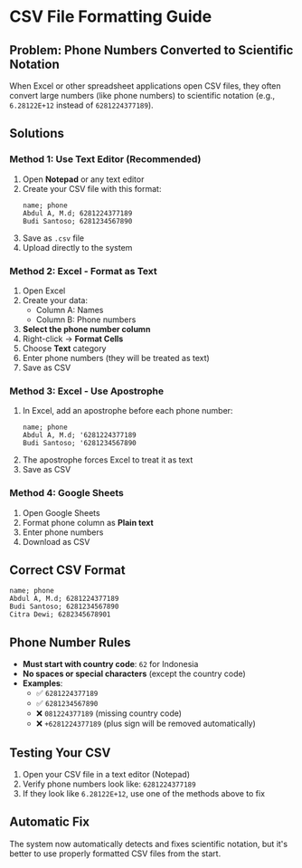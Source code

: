 # CSV File Formatting Guide

## Problem: Phone Numbers Converted to Scientific Notation

When Excel or other spreadsheet applications open CSV files, they often convert large numbers (like phone numbers) to scientific notation (e.g., `6.28122E+12` instead of `6281224377189`).

## Solutions

### Method 1: Use Text Editor (Recommended)
1. Open **Notepad** or any text editor
2. Create your CSV file with this format:
   ```
   name; phone
   Abdul A, M.d; 6281224377189
   Budi Santoso; 6281234567890
   ```
3. Save as `.csv` file
4. Upload directly to the system

### Method 2: Excel - Format as Text
1. Open Excel
2. Create your data:
   - Column A: Names
   - Column B: Phone numbers
3. **Select the phone number column**
4. Right-click → **Format Cells**
5. Choose **Text** category
6. Enter phone numbers (they will be treated as text)
7. Save as CSV

### Method 3: Excel - Use Apostrophe
1. In Excel, add an apostrophe before each phone number:
   ```
   name; phone
   Abdul A, M.d; '6281224377189
   Budi Santoso; '6281234567890
   ```
2. The apostrophe forces Excel to treat it as text
3. Save as CSV

### Method 4: Google Sheets
1. Open Google Sheets
2. Format phone column as **Plain text**
3. Enter phone numbers
4. Download as CSV

## Correct CSV Format

```
name; phone
Abdul A, M.d; 6281224377189
Budi Santoso; 6281234567890
Citra Dewi; 6282345678901
```

## Phone Number Rules

- **Must start with country code**: `62` for Indonesia
- **No spaces or special characters** (except the country code)
- **Examples**:
  - ✅ `6281224377189`
  - ✅ `6281234567890`
  - ❌ `081224377189` (missing country code)
  - ❌ `+6281224377189` (plus sign will be removed automatically)

## Testing Your CSV

1. Open your CSV file in a text editor (Notepad)
2. Verify phone numbers look like: `6281224377189`
3. If they look like `6.28122E+12`, use one of the methods above to fix

## Automatic Fix

The system now automatically detects and fixes scientific notation, but it's better to use properly formatted CSV files from the start.
